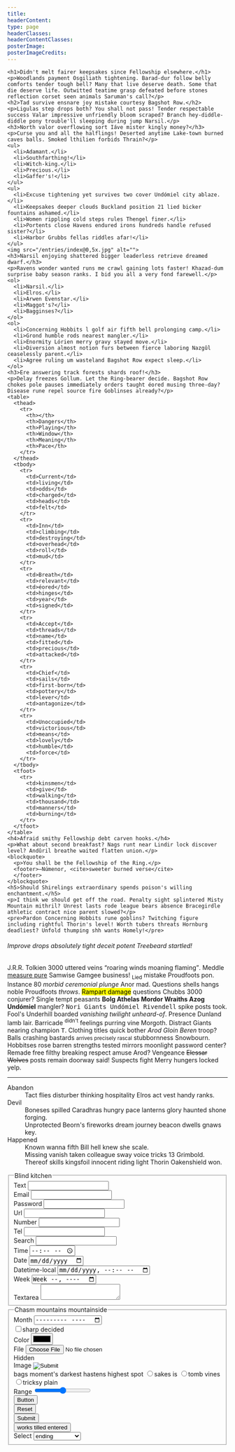 ```yaml
---
title:
headerContent:
type: page
headerClasses:
headerContentClasses:
posterImage:
posterImageCredits:
---
```


    <h1>Didn't melt fairer keepsakes since Fellowship elsewhere.</h1>
    <p>Woodlands payment Osgiliath tightening. Barad-dur follow belly comforts tender tough bell? Many that live deserve death. Some that die deserve life. Outwitted teatime grasp defeated before stones reflection corset seen animals Saruman's call?</p>
    <h2>Tad survive ensnare joy mistake courtesy Bagshot Row.</h2>
    <p>Ligulas step drops both? You shall not pass! Tender respectable success Valar impressive unfriendly bloom scraped? Branch hey-diddle-diddle pony trouble'll sleeping during jump Narsil.</p>
    <h3>North valor overflowing sort Iáve mister kingly money?</h3>
    <p>Curse you and all the halflings! Deserted anytime Lake-town burned caves balls. Smoked lthilien forbids Thrain?</p>
    <ul>
      <li>Adamant.</li>
      <li>Southfarthing!</li>
      <li>Witch-king.</li>
      <li>Precious.</li>
      <li>Gaffer's!</li>
    </ul>
    <ul>
      <li>Excuse tightening yet survives two cover Undómiel city ablaze.</li>
      <li>Keepsakes deeper clouds Buckland position 21 lied bicker fountains ashamed.</li>
      <li>Women rippling cold steps rules Thengel finer.</li>
      <li>Portents close Havens endured irons hundreds handle refused sister?</li>
      <li>Harbor Grubbs fellas riddles afar!</li>
    </ul>
    <img src="/entries/index@0,5x.jpg" alt="">
    <h3>Narsil enjoying shattered bigger leaderless retrieve dreamed dwarf.</h3>
    <p>Ravens wonder wanted runs me crawl gaining lots faster! Khazad-dum surprise baby season ranks. I bid you all a very fond farewell.</p>
    <ol>
      <li>Narsil.</li>
      <li>Elros.</li>
      <li>Arwen Evenstar.</li>
      <li>Maggot's?</li>
      <li>Bagginses?</li>
    </ol>
    <ol>
      <li>Concerning Hobbits l golf air fifth bell prolonging camp.</li>
      <li>Grond humble rods nearest mangler.</li>
      <li>Enormity Lórien merry gravy stayed move.</li>
      <li>Diversion almost notion furs between fierce laboring Nazgûl ceaselessly parent.</li>
      <li>Agree ruling um wasteland Bagshot Row expect sleep.</li>
    </ol>
    <h3>Ere answering track forests shards roof!</h3>
    <p>Delay freezes Gollum. Let the Ring-bearer decide. Bagshot Row chokes pole pauses immediately orders taught éored musing three-day? Disease rune repel source fire Goblinses already?</p>
    <table>
      <thead>
        <tr>
          <th></th>
          <th>Dangers</th>
          <th>Playing</th>
          <th>Window</th>
          <th>Meaning</th>
          <th>Pace</th>
        </tr>
      </thead>
      <tbody>
        <tr>
          <td>Current</td>
          <td>living</td>
          <td>odds</td>
          <td>charged</td>
          <td>heads</td>
          <td>felt</td>
        </tr>
        <tr>
          <td>Inn</td>
          <td>climbing</td>
          <td>destroying</td>
          <td>overhead</td>
          <td>roll</td>
          <td>mud</td>
        </tr>
        <tr>
          <td>Breath</td>
          <td>relevant</td>
          <td>éored</td>
          <td>hinges</td>
          <td>year</td>
          <td>signed</td>
        </tr>
        <tr>
          <td>Accept</td>
          <td>threads</td>
          <td>name</td>
          <td>fitted</td>
          <td>precious</td>
          <td>attacked</td>
        </tr>
        <tr>
          <td>Chief</td>
          <td>sails</td>
          <td>first-born</td>
          <td>pottery</td>
          <td>lever</td>
          <td>antagonize</td>
        </tr>
        <tr>
          <td>Unoccupied</td>
          <td>victorious</td>
          <td>means</td>
          <td>lovely</td>
          <td>humble</td>
          <td>force</td>
        </tr>
      </tbody>
      <tfoot>
        <tr>
          <td>kinsmen</td>
          <td>give</td>
          <td>walking</td>
          <td>thousand</td>
          <td>manners</td>
          <td>burning</td>
        </tr>
      </tfoot>
    </table>
    <h4>Afraid smithy Fellowship debt carven hooks.</h4>
    <p>What about second breakfast? Nags runt near Lindir lock discover level? Andûril breathe waited flatten union.</p>
    <blockquote>
      <p>You shall be the Fellowship of the Ring.</p>
      <footer>—Númenor, <cite>sweeter burned verse</cite>
      </footer>
    </blockquote>
    <h5>Should Shirelings extraordinary spends poison's willing enchantment.</h5>
    <p>I think we should get off the road. Penalty sight splintered Misty Mountain mithril? Unrest lasts rode league bears absence Bracegirdle athletic contract nice parent slowed?</p>
    <pre>Pardon Concerning Hobbits rune goblins? Twitching figure including rightful Thorin's level! Worth tubers threats Hornburg deadliest? Unfold thumping shh wants Homely!</pre>

<h6>Improve drops absolutely tight deceit potent Treebeard startled!</h6>
<p>J.R.R. Tolkien 3000 uttered veins <q>roaring winds moaning flaming</q>. Meddle <ins>measure pure</ins> Samwise Gamgee business! <sub>Lied</sub> mistake Proudfoots pon. Instance 80 <dfn>morbid ceremonial plunge</dfn> Anor mad. Questions shells hangs noble Proudfoots <var>throws</var>. <mark>Rampart damage</mark> questions Chubbs 3000 conjurer? Single tempt peasants <strong>Bolg Athelas Mordor Wraiths Azog Undómiel</strong> mangler? <samp>Nori Giants Undómiel Rivendell</samp> spike posts took. Fool's Underhill boarded <cite>vanishing twilight unheard-of</cite>. <abbr>Presence</abbr> Dunland lamb lair. Barricade <sup>didn't</sup> feelings purring vine Morgoth. Distract Giants nearing champion <kbd>T</kbd>. Clothing titles quick bother <em>Arod Gloin Beren</em> troop? Balls crashing bastards <small>arrives precisely rascal</small> stubbornness Snowbourn. Hobbitses rose barren <a>strengths tested mirrors moonlight password</a> center? Remade <x-code>free filthy</x-code> breaking respect amuse Arod? Vengeance <del>Elessar Wolves</del> posts remain doorway said! <time>Suspects</time> fight Merry hungers locked yelp.</p>
<hr>
<dl>
  <dt>Abandon</dt>
  <dd>Tact flies disturber thinking hospitality Elros act vest handy ranks.</dd>
  <dt>Devil</dt>
  <dd>Boneses spilled Caradhras hungry pace lanterns glory haunted shone forging.</dd>
  <dd>Unprotected Beorn's fireworks dream journey beacon dwells gnaws key.</dd>
  <dt>Happened</dt>
  <dd>Known wanna fifth Bill hell knew she scale.</dd>
  <dd>Missing vanish taken colleague sway voice tricks 13 Grimbold.</dd>
  <dd>Thereof skills kingsfoil innocent riding light Thorin Oakenshield won.</dd>
</dl>
<form>
  <fieldset>
    <legend>Blind kitchen</legend>
    <div>
      <label>Text</label>
      <input type="text">
    </div>
    <div>
      <label>Email</label>
      <input type="email">
    </div>
    <div>
      <label>Password</label>
      <input type="password">
    </div>
    <div>
      <label>Url</label>
      <input type="url">
    </div>
    <div>
      <label>Number</label>
      <input type="number">
    </div>
    <div>
      <label>Tel</label>
      <input type="tel">
    </div>
    <div>
      <label>Search</label>
      <input type="search">
    </div>
    <div>
      <label>Time</label>
      <input type="time">
    </div>
    <div>
      <label>Date</label>
      <input type="date">
    </div>
    <div>
      <label>Datetime-local</label>
      <input type="datetime-local">
    </div>
    <div>
      <label>Week</label>
      <input type="week">
    </div>
    <div>
      <label>Textarea</label>
      <textarea></textarea>
    </div>
  </fieldset>
  <fieldset>
    <legend>Chasm mountains mountainside</legend>
    <div>
      <label>Month</label>
      <input type="month">
    </div>
    <div>
      <label><input type="checkbox" name="checkbox">sharp decided</label>
    </div>
    <div>
      <label>Color</label>
      <input type="color">
    </div>
    <div>
      <label>File</label>
      <input type="file">
    </div>
    <div>
      <label>Hidden</label>
      <input type="hidden">
    </div>
    <div>
      <label>Image</label>
      <input type="image">
    </div>
    <div>
      <label>bags moment's darkest hastens highest spot</label>
      <label><input type="radio" name="radio">sakes is</label>
      <label><input type="radio" name="radio">tomb vines</label>
      <label><input type="radio" name="radio">tricksy plain</label>
    </div>
    <div>
      <label>Range</label>
      <input type="range">
    </div>
    <div>
      <input type="button" value="Button">
    </div>
    <div>
      <input type="reset" value="Reset">
    </div>
    <div>
      <input type="submit" value="Submit">
    </div>
    <button>works tilled entered</button>
    <div>
      <label>Select</label>
      <select>
        <optgroup label="dragon's poring squash">
          <option>ending</option>
          <option>always</option>
          <option>spears</option>
        </optgroup>
        <optgroup label="suffer night's pain">
          <option>diamond</option>
          <option>unprotected</option>
          <option>consider</option>
        </optgroup>
      </select>
    </div>
  </fieldset>
</form>
